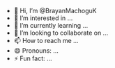 - 👋 Hi, I’m @BrayanMachoguK
- 👀 I’m interested in ...
- 🌱 I’m currently learning ...
- 💞️ I’m looking to collaborate on ...
- 📫 How to reach me ...
- 😄 Pronouns: ...
- ⚡ Fun fact: ...

<!---
BrayanMachoguK/BrayanMachoguK is a ✨ special ✨ repository because its `README.md` (this file) appears on your GitHub profile.
You can click the Preview link to take a look at your changes.
--->
